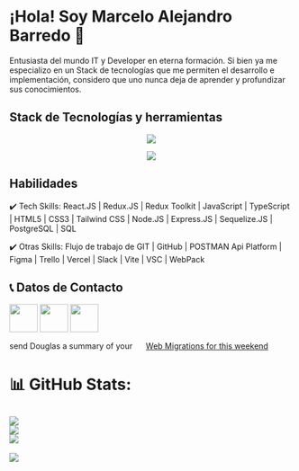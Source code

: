 <h1> ¡Hola! Soy Marcelo Alejandro Barredo 👋 </h1>

Entusiasta del mundo IT y Developer en eterna formación. Si bien ya me especializo en un Stack de tecnologías que me permiten el desarrollo e implementación, considero que uno nunca deja de aprender y profundizar sus conocimientos.  

<h2> Stack de Tecnologías y herramientas </h2>
<p align="center">
  <a>
    <img src="https://skillicons.dev/icons?i=html,react,redux,css,tailwind,js,ts,nodejs,express,postgres" />
  </a>
</p>
<p align="center">
  <a>
    <img src="https://skillicons.dev/icons?i=git,github,figma,vercel,vite,vscode,webpack" />
  </a>
</p>


<h2> Habilidades </h2>

✔️ Tech Skills: React.JS | Redux.JS | Redux Toolkit | JavaScript | TypeScript | HTML5 | CSS3 | Tailwind CSS | Node.JS | Express.JS | Sequelize.JS | PostgreSQL | SQL

✔️ Otras Skills: Flujo de trabajo de GIT | GitHub | POSTMAN Api Platform | Figma | Trello | Vercel | Slack | Vite | VSC | WebPack

<h2>📞 Datos de Contacto </h2>
<p align="left">
 <a href="https://www.linkedin.com/in/marcelo-alejandro-barredo/" target=”_blank”><img margin=1 align="center" src="https://user-images.githubusercontent.com/106169178/204020558-4e857b32-f3b5-47ac-ac8f-49bc069ef670.png" height="50" width="50" /></a>
 <a href="https://instagram.com/marcee.alejandro?igshid=YmMyMTA2M2Y=" target=”_blank”><img align="center" src="https://user-images.githubusercontent.com/106169178/204026043-cdc92cfc-1e8d-4969-8d52-e5a06c24a574.png" height="50" width="50" /></a> 
  <a href="mailto:marcelo.abarredo@gmail.com" target=”_blank”><img align="center" src="https://user-images.githubusercontent.com/106169178/204027826-e5bffc01-7338-4144-bb96-11e30dbf5a6c.png" height="50" width="50" /></a>
</p>

<span class="date empty"></span><span>send Douglas a summary of your <img width="16" class="cmp_email_on" src="https://d3ptyyxy2at9ui.cloudfront.net/76084e29cb2cf72b320e888edc583dfb.gif"> <a onclick="return linkRedirecter(this)" target="_blank" class="ex_link" href="https://mail.google.com/a/umn.edu/#inbox/13f62a30179692eb">Web Migrations for this weekend</a><span class="clickable note_icon" style="visibility: hidden;"><img width="15" height="14" src="https://d3ptyyxy2at9ui.cloudfront.net/76084e29cb2cf72b320e888edc583dfb.gif" class="cmp_note clickable"></span></span>
 

# 📊 GitHub Stats:
![](https://github-readme-stats.vercel.app/api?username=MarceloBarredo&theme=slateorange&hide_border=false&include_all_commits=false&count_private=false)<br/>
![](https://github-readme-streak-stats.herokuapp.com/?user=MarceloBarredo&theme=slateorange&hide_border=false)<br/>
![](https://github-readme-stats.vercel.app/api/top-langs/?username=MarceloBarredo&theme=slateorange&hide_border=false&include_all_commits=false&count_private=false&layout=compact)
---
[![](https://visitcount.itsvg.in/api?id=MarceloBarredo&icon=5&color=0)](https://visitcount.itsvg.in)
